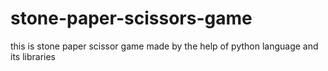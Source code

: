 # stone-paper-scissors-game
this is stone paper scissor game made by the help of python language and its libraries

